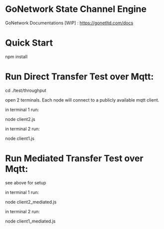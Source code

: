 GoNetwork State Channel Engine
==============

GoNetwork Documentations [WIP] : https://gonetltd.com/docs


Quick Start
===========

npm install

# Run Direct Transfer Test over Mqtt:

cd ./test/throughput

open 2 terminals.  Each node will connect to a publicly available mqtt client.

in terminal 1 run: 

node client2.js

in terminal 2 run:

node client1.js

# Run Mediated Transfer Test over Mqtt:

see above for setup

in terminal 1 run: 

node client2_mediated.js

in terminal 2 run:

node client1_mediated.js
